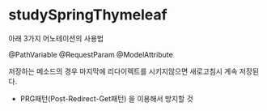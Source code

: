 # studySpringThymeleaf

아래 3가지 어노테이션의 사용법 

@PathVariable
@RequestParam
@ModelAttribute


저장하는 메소드의 경우 마지막에 리다이렉트를 시키지않으면 새로고침시 계속 저장된다.
- PRG패턴(Post-Redirect-Get패턴) 을 이용해서 방지할 것
